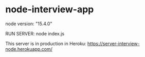 # node-interview-app
node version: "15.4.0"

RUN SERVER: node index.js


This server is in production in Heroku: https://server-interview-node.herokuapp.com/
